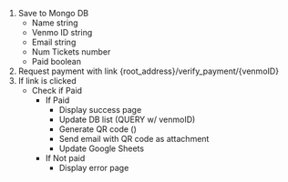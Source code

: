 
1. Save to Mongo DB
    - Name              string
    - Venmo ID          string
    - Email             string
    - Num Tickets       number
    - Paid              boolean
2. Request payment with link {root_address}/verify_payment/{venmoID}
3. If link is clicked
    - Check if Paid
        - If Paid
            - Display success page
            - Update DB list            (QUERY w/ venmoID)
            - Generate QR code          ()
            - Send email with QR code as attachment
            - Update Google Sheets
        - If Not paid
            - Display error page